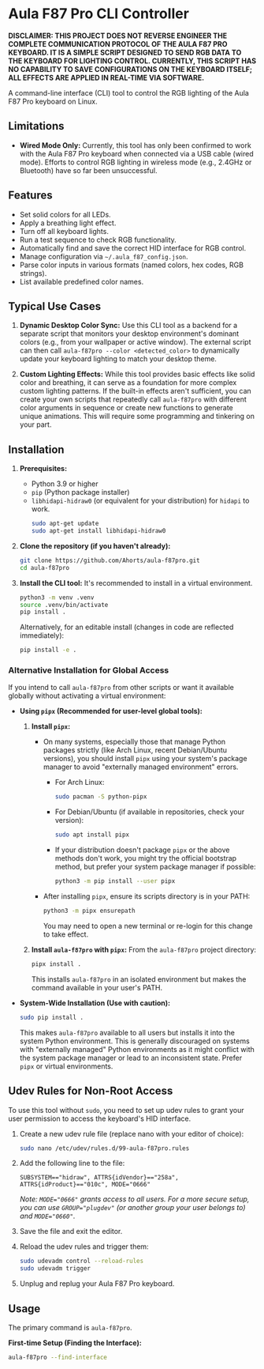 # Aula F87 Pro CLI Controller

**DISCLAIMER: THIS PROJECT DOES NOT REVERSE ENGINEER THE COMPLETE COMMUNICATION PROTOCOL OF THE AULA F87 PRO KEYBOARD. IT IS A SIMPLE SCRIPT DESIGNED TO SEND RGB DATA TO THE KEYBOARD FOR LIGHTING CONTROL. CURRENTLY, THIS SCRIPT HAS NO CAPABILITY TO SAVE CONFIGURATIONS ON THE KEYBOARD ITSELF; ALL EFFECTS ARE APPLIED IN REAL-TIME VIA SOFTWARE.**

A command-line interface (CLI) tool to control the RGB lighting of the Aula F87 Pro keyboard on Linux.

## Limitations

*   **Wired Mode Only:** Currently, this tool has only been confirmed to work with the Aula F87 Pro keyboard when connected via a USB cable (wired mode). Efforts to control RGB lighting in wireless mode (e.g., 2.4GHz or Bluetooth) have so far been unsuccessful.

## Features

*   Set solid colors for all LEDs.
*   Apply a breathing light effect.
*   Turn off all keyboard lights.
*   Run a test sequence to check RGB functionality.
*   Automatically find and save the correct HID interface for RGB control.
*   Manage configuration via `~/.aula_f87_config.json`.
*   Parse color inputs in various formats (named colors, hex codes, RGB strings).
*   List available predefined color names.

## Typical Use Cases

1.   **Dynamic Desktop Color Sync:** Use this CLI tool as a backend for a separate script that monitors your desktop environment's dominant colors (e.g., from your wallpaper or active window). The external script can then call `aula-f87pro --color <detected_color>` to dynamically update your keyboard lighting to match your desktop theme.

2.   **Custom Lighting Effects:** While this tool provides basic effects like solid color and breathing, it can serve as a foundation for more complex custom lighting patterns. If the built-in effects aren't sufficient, you can create your own scripts that repeatedly call `aula-f87pro` with different color arguments in sequence or create new functions to generate unique animations. This will require some programming and tinkering on your part.

## Installation

1.  **Prerequisites:**
    *   Python 3.9 or higher
    *   `pip` (Python package installer)
    *   `libhidapi-hidraw0` (or equivalent for your distribution) for `hidapi` to work.
        ```bash
        sudo apt-get update
        sudo apt-get install libhidapi-hidraw0
        ```

2.  **Clone the repository (if you haven't already):**
    ```bash
    git clone https://github.com/Ahorts/aula-f87pro.git
    cd aula-f87pro
    ```

3.  **Install the CLI tool:**
    It's recommended to install in a virtual environment.
    ```bash
    python3 -m venv .venv
    source .venv/bin/activate
    pip install .
    ```
    Alternatively, for an editable install (changes in code are reflected immediately):
    ```bash
    pip install -e .
    ```

### Alternative Installation for Global Access

If you intend to call `aula-f87pro` from other scripts or want it available globally without activating a virtual environment:

*   **Using `pipx` (Recommended for user-level global tools):**

    1.  **Install `pipx`:**
        *   On many systems, especially those that manage Python packages strictly (like Arch Linux, recent Debian/Ubuntu versions), you should install `pipx` using your system's package manager to avoid "externally managed environment" errors.

            *   For Arch Linux:

                ```bash
                sudo pacman -S python-pipx
                ```

            *   For Debian/Ubuntu (if available in repositories, check your version):
                ```bash
                sudo apt install pipx
                ```

            *   If your distribution doesn't package `pipx` or the above methods don't work, you might try the official bootstrap method, but prefer your system package manager if possible:

                ```bash
                python3 -m pip install --user pipx
                ```

        *   After installing `pipx`, ensure its scripts directory is in your PATH:
            ```bash
            python3 -m pipx ensurepath
            ```
            You may need to open a new terminal or re-login for this change to take effect.
    2.  **Install `aula-f87pro` with `pipx`:**
        From the `aula-f87pro` project directory:
        ```bash
        pipx install .
        ```
        This installs `aula-f87pro` in an isolated environment but makes the command available in your user's PATH.

*   **System-Wide Installation (Use with caution):**
    ```bash
    sudo pip install .
    ```
    This makes `aula-f87pro` available to all users but installs it into the system Python environment. This is generally discouraged on systems with "externally managed" Python environments as it might conflict with the system package manager or lead to an inconsistent state. Prefer `pipx` or virtual environments.

##
## Udev Rules for Non-Root Access

To use this tool without `sudo`, you need to set up udev rules to grant your user permission to access the keyboard's HID interface.

1.  Create a new udev rule file (replace nano with your editor of choice):
    ```bash
    sudo nano /etc/udev/rules.d/99-aula-f87pro.rules
    ```

2.  Add the following line to the file:
    ```
    SUBSYSTEM=="hidraw", ATTRS{idVendor}=="258a", ATTRS{idProduct}=="010c", MODE="0666"
    ```
    *Note: `MODE="0666"` grants access to all users. For a more secure setup, you can use `GROUP="plugdev"` (or another group your user belongs to) and `MODE="0660"`.*

3.  Save the file and exit the editor.

4.  Reload the udev rules and trigger them:
    ```bash
    sudo udevadm control --reload-rules
    sudo udevadm trigger
    ```

5.  Unplug and replug your Aula F87 Pro keyboard.

## Usage

The primary command is `aula-f87pro`.

**First-time Setup (Finding the Interface):**
```bash
aula-f87pro --find-interface
```